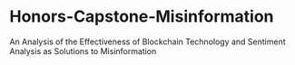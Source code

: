 # Honors-Capstone-Misinformation
An Analysis of the Effectiveness of Blockchain Technology and Sentiment Analysis as Solutions to Misinformation
